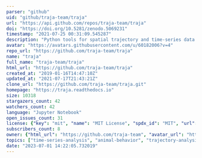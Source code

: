 ```yaml
---
parser: "github"
uid: "github/traja-team/traja"
url: "https://api.github.com/repos/traja-team/traja"
doi: "https://doi.org/10.5281/zenodo.5069231"
timestamp: "2021-07-25 00:31:09.545287"
description: "Python tools for spatial trajectory and time-series data analysis"
avatar: "https://avatars.githubusercontent.com/u/60182006?v=4"
repo_url: "https://github.com/traja-team/traja"
name: "traja"
full_name: "traja-team/traja"
html_url: "https://github.com/traja-team/traja"
created_at: "2019-01-16T14:47:10Z"
updated_at: "2021-07-17T21:43:21Z"
clone_url: "https://github.com/traja-team/traja.git"
homepage: "https://traja.readthedocs.io"
size: 10318
stargazers_count: 42
watchers_count: 42
language: "Jupyter Notebook"
open_issues_count: 31
license: {"key": "mit", "name": "MIT License", "spdx_id": "MIT", "url": "https://api.github.com/licenses/mit", "node_id": "MDc6TGljZW5zZTEz"}
subscribers_count: 8
owner: {"html_url": "https://github.com/traja-team", "avatar_url": "https://avatars.githubusercontent.com/u/60182006?v=4", "login": "traja-team", "type": "Organization"}
topics: ["time-series-analysis", "animal-behavior", "trajectory-analysis", "python", "spatial-data-analysis"]
date: "2023-07-01 14:22:05.732019"
---
```

